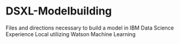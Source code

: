 # DSXL-Modelbuilding
Files and directions necessary to build a model in IBM Data Science Experience Local utilizing Watson Machine Learning
